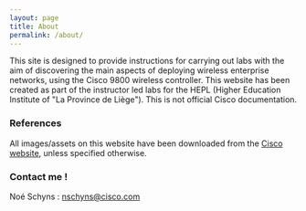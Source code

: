 ```yaml
---
layout: page
title: About
permalink: /about/
---
```


This site is designed to provide instructions for carrying out labs with the aim of discovering the main aspects of deploying wireless enterprise networks, using the Cisco 9800 wireless controller. This website has been created as part of the instructor led labs for the HEPL (Higher Education Institute of "La Province de Liège"). This is not official Cisco documentation.

### References

All images/assets on this website have been downloaded from the [Cisco website](www.cisco.com), unless specified otherwise.

### Contact me !
Noé Schyns : [nschyns@cisco.com](mailto:nschyns@cisco.com)